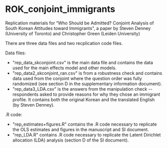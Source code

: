 # ROK_conjoint_immigrants
Replication materials for “Who Should be Admitted? Conjoint Analysis of South Korean Attitudes toward Immigrants", a paper by Steven Denney (University of Toronto) and Christopher Green (Leiden University)

There are three data files and two recplication code files.

Data files:
- "rep_data_skconjoint.csv" is the main data file and contains the data used for the main effects model and other models.
- "rep_data2_skconjoint_ran.csv" is from a robustness check and contains data used from the conjoint where the question order was fully randomized (see section D in the supplementary information document).
- "rep_data3_LDA.csv" is the answers from the manipulation check -- respondents asked to provide reasons for why they chose an immigrant profile. It contains both the original Korean and the translated English (by Steven Denney).

.R code:

- "rep_estimates+figures.R" contains the .R code necessary to replicate the OLS estimates and figures in the manuscript and SI document.
- "rep_LDA.R" contains .R code necessary to replicate the Latent Dirichlet allocation (LDA) analysis (section D of the SI document).
